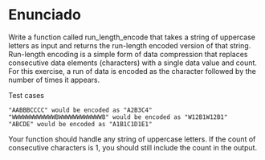 # Enunciado
Write a function called run_length_encode that takes a string of uppercase letters as input and returns the run-length encoded version of that string.
Run-length encoding is a simple form of data compression that replaces consecutive data elements (characters) with a single data value and count. For this exercise, a run of data is encoded as the character followed by the number of times it appears.


Test cases
```
"AABBBCCCC" would be encoded as "A2B3C4"
"WWWWWWWWWWWWBWWWWWWWWWWWWB" would be encoded as "W12B1W12B1"
"ABCDE" would be encoded as "A1B1C1D1E1"
```

Your function should handle any string of uppercase letters. If the count of consecutive characters is 1, you should still include the count in the output.
